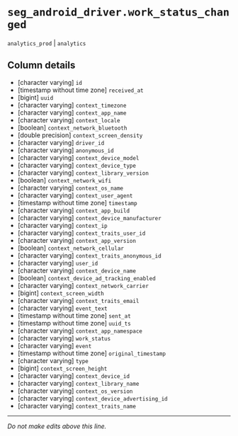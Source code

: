 # `seg_android_driver.work_status_changed`
`analytics_prod` | `analytics`

## Column details
* [character varying] `id`
* [timestamp without time zone] `received_at`
* [bigint]    `uuid`
* [character varying] `context_timezone`
* [character varying] `context_app_name`
* [character varying] `context_locale`
* [boolean]   `context_network_bluetooth`
* [double precision] `context_screen_density`
* [character varying] `driver_id`
* [character varying] `anonymous_id`
* [character varying] `context_device_model`
* [character varying] `context_device_type`
* [character varying] `context_library_version`
* [boolean]   `context_network_wifi`
* [character varying] `context_os_name`
* [character varying] `context_user_agent`
* [timestamp without time zone] `timestamp`
* [character varying] `context_app_build`
* [character varying] `context_device_manufacturer`
* [character varying] `context_ip`
* [character varying] `context_traits_user_id`
* [character varying] `context_app_version`
* [boolean]   `context_network_cellular`
* [character varying] `context_traits_anonymous_id`
* [character varying] `user_id`
* [character varying] `context_device_name`
* [boolean]   `context_device_ad_tracking_enabled`
* [character varying] `context_network_carrier`
* [bigint]    `context_screen_width`
* [character varying] `context_traits_email`
* [character varying] `event_text`
* [timestamp without time zone] `sent_at`
* [timestamp without time zone] `uuid_ts`
* [character varying] `context_app_namespace`
* [character varying] `work_status`
* [character varying] `event`
* [timestamp without time zone] `original_timestamp`
* [character varying] `type`
* [bigint]    `context_screen_height`
* [character varying] `context_device_id`
* [character varying] `context_library_name`
* [character varying] `context_os_version`
* [character varying] `context_device_advertising_id`
* [character varying] `context_traits_name`

-------------------------------------------------------------------------------
*Do not make edits above this line.*
